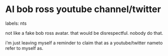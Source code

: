 # AI bob ross youtube channel/twitter

labels: nts

not like a fake bob ross avatar. that would be disrespectful. nobody do that.

i'm just leaving myself a reminder to claim that as a youtube/twitter nameto refer to myself as.

